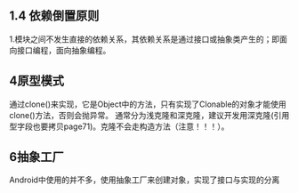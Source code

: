 ## 1.4 依赖倒置原则
1.模块之间不发生直接的依赖关系，其依赖关系是通过接口或抽象类产生的；即面向接口编程，面向抽象编程。
## 4原型模式
通过clone()来实现，它是Object中的方法，只有实现了Clonable的对象才能使用clone()方法，否则会抛异常。
通常分为浅克隆和深克隆，建议开发用深克隆(引用型字段也要拷贝page71)。克隆不会走构造方法（注意！！！）。
## 6抽象工厂
Android中使用的并不多，使用抽象工厂来创建对象，实现了接口与实现的分离